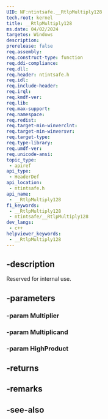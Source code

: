 ```yaml
---
UID: NF:ntintsafe.__RtlpMultiply128
tech.root: kernel
title: __RtlpMultiply128
ms.date: 04/02/2024
targetos: Windows
description: 
prerelease: false
req.assembly: 
req.construct-type: function
req.ddi-compliance: 
req.dll: 
req.header: ntintsafe.h
req.idl: 
req.include-header: 
req.irql: 
req.kmdf-ver: 
req.lib: 
req.max-support: 
req.namespace: 
req.redist: 
req.target-min-winverclnt: 
req.target-min-winversvr: 
req.target-type: 
req.type-library: 
req.umdf-ver: 
req.unicode-ansi: 
topic_type:
 - apiref
api_type:
 - HeaderDef
api_location:
 - ntintsafe.h
api_name:
 - __RtlpMultiply128
f1_keywords:
 - __RtlpMultiply128
 - ntintsafe/__RtlpMultiply128
dev_langs:
 - c++
helpviewer_keywords:
 - __RtlpMultiply128
---
```


## -description

Reserved for internal use.

## -parameters

### -param Multiplier

### -param Multiplicand

### -param HighProduct

## -returns

## -remarks

## -see-also

